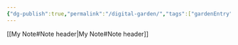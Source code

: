```yaml
---
{"dg-publish":true,"permalink":"/digital-garden/","tags":["gardenEntry"]}
---
```


[[My Note#Note header\|My Note#Note header]]